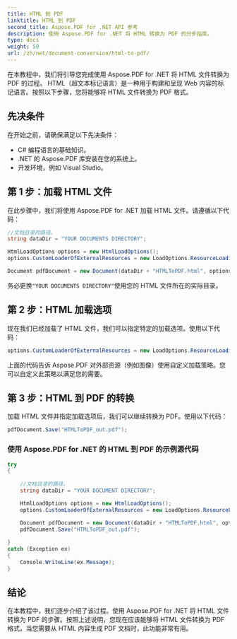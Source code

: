 ```yaml
---
title: HTML 到 PDF
linktitle: HTML 到 PDF
second_title: Aspose.PDF for .NET API 参考
description: 使用 Aspose.PDF for .NET 将 HTML 转换为 PDF 的分步指南。
type: docs
weight: 50
url: /zh/net/document-conversion/html-to-pdf/
---
```


在本教程中，我们将引导您完成使用 Aspose.PDF for .NET 将 HTML 文件转换为 PDF 的过程。 HTML（超文本标记语言）是一种用于构建和呈现 Web 内容的标记语言。按照以下步骤，您将能够将 HTML 文件转换为 PDF 格式。

## 先决条件
在开始之前，请确保满足以下先决条件：

- C# 编程语言的基础知识。
- .NET 的 Aspose.PDF 库安装在您的系统上。
- 开发环境，例如 Visual Studio。

## 第 1 步：加载 HTML 文件
在此步骤中，我们将使用 Aspose.PDF for .NET 加载 HTML 文件。请遵循以下代码：

```csharp
//文档目录的路径。
string dataDir = "YOUR DOCUMENTS DIRECTORY";

HtmlLoadOptions options = new HtmlLoadOptions();
options.CustomLoaderOfExternalResources = new LoadOptions.ResourceLoadingStrategy(SamePictureLoader);

Document pdfDocument = new Document(dataDir + "HTMLToPDF.html", options);
```

务必更换`"YOUR DOCUMENTS DIRECTORY"`使用您的 HTML 文件所在的实际目录。

## 第 2 步：HTML 加载选项
现在我们已经加载了 HTML 文件，我们可以指定特定的加载选项。使用以下代码：

```csharp
options.CustomLoaderOfExternalResources = new LoadOptions.ResourceLoadingStrategy(SamePictureLoader);
```

上面的代码告诉 Aspose.PDF 对外部资源（例如图像）使用自定义加载策略。您可以自定义此策略以满足您的需要。

## 第 3 步：HTML 到 PDF 的转换
加载 HTML 文件并指定加载选项后，我们可以继续转换为 PDF。使用以下代码：

```csharp
pdfDocument.Save("HTMLToPDF_out.pdf");
```

### 使用 Aspose.PDF for .NET 的 HTML 到 PDF 的示例源代码

```csharp
try
{
	
	//文档目录的路径。
	string dataDir = "YOUR DOCUMENT DIRECTORY";

	HtmlLoadOptions options = new HtmlLoadOptions();
	options.CustomLoaderOfExternalResources = new LoadOptions.ResourceLoadingStrategy(SamePictureLoader);

	Document pdfDocument = new Document(dataDir + "HTMLToPDF.html", options);
	pdfDocument.Save("HTMLToPDF_out.pdf");
	
}
catch (Exception ex)
{
	Console.WriteLine(ex.Message);
}
```

## 结论
在本教程中，我们逐步介绍了该过程。使用 Aspose.PDF for .NET 将 HTML 文件转换为 PDF 的步骤。按照上述说明，您现在应该能够将 HTML 文件转换为 PDF 格式。当您需要从 HTML 内容生成 PDF 文档时，此功能非常有用。

